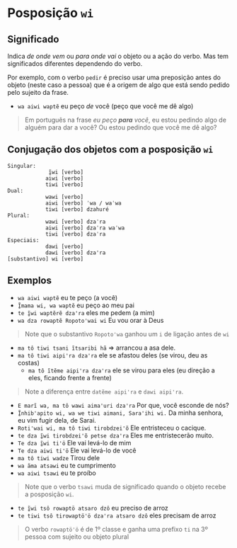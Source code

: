 # Posposição `wi`

## Significado

Indica *de onde vem* ou *para onde vai* o objeto ou a ação do verbo. Mas tem significados diferentes dependendo do verbo.

Por exemplo, com o verbo `pedir` é preciso usar uma preposição antes do objeto (neste caso a pessoa) que é a origem de algo que está sendo pedido pelo sujeito da frase.

- `wa aiwi waptẽ` eu peço *de* você (peço que você me dê algo)

> Em português na frase *eu peço **para** você*, eu estou pedindo algo de alguém para dar a você? Ou estou pedindo que você me dê algo?

## Conjugação dos objetos com a posposição `wi`

```text
Singular:
             ĩ̱wi [verbo]
            aiwi [verbo]
            tiwi [verbo]
Dual:
            wawi [verbo] 
            aiwi [verbo] ˈwa / waˈwa
            tiwi [verbo] dzahuré
Plural: 
            wawi [verbo] dzaˈra
            aiwi [verbo] dzaˈra waˈwa
            tiwi [verbo] dzaˈra
Especiais:
            dawi [verbo]  
            dawi [verbo] dzaꞌra
[substantivo] wi [verbo]
```

## Exemplos

- `wa aiwi waptẽ` eu te peço (a você)
- `Ĩ̱mama wi, wa waptẽ` eu peço ao meu pai
- `te ĩ̱wi waptẽrẽ dzaꞌra` eles me pedem (a mim)
- `wa dza rowaptẽ Ropotoꞌwai wi` Eu vou orar à Deus

> Note que o substantivo `Ropotoꞌwa` ganhou um `i` de ligação antes de `wi`

- `ma tô tiwi tsani ĩtsaribi hã` ⇒ arrancou a asa dele.
- `ma tô tiwi aipiꞌra dzaꞌra` ele se afastou deles (se virou, deu as costas)
  - `ma tô ĩtẽme aipiꞌra dzaꞌra` ele se virou para eles (eu direção a eles, ficando frente a frente)

> Note a diferença entre `datẽme aipi'ra` e `dawi aipiꞌra`.

- `E marĩ wa, ma tô wawi aimaꞌuri dzaꞌra` Por que, você esconde de nós?
- `Ĩ̱nhibꞌapito wi, wa we tiwi aimani, Saraꞌihi wi.` Da minha senhora, eu vim fugir dela, de Sarai.
- `Rotiꞌwai wi, ma tô tiwi tirobdzeiꞌõ` Ele entristeceu o cacique.
- `te dza ĩ̱wi tirobdzeiꞌõ petse dzaꞌra` Eles me entristecerão muito.
- `Te dza ĩ̱wi ti'ö` Ele vai levá-lo de mim
- `Te dza aiwi ti'ö` Ele vai levá-lo de você
- `ma tô tiwi wadze` Tirou dele
- `wa ãma atsawi` eu te cumprimento
- `wa aiwi tsawi` eu te proíbo

> Note que o verbo `tsawi` muda de significado quando o objeto recebe a posposição `wi`.

- `te ĩ̱wi tsô rowaptö atsaro dzô` eu preciso de arroz
- `te tiwi tsô tirowaptöꞌö dzaꞌra atsaro dzô` eles precisam de arroz

> O verbo `rowaptöꞌö` é de 1º classe e ganha uma prefixo `ti` na 3º pessoa com sujeito ou objeto plural
